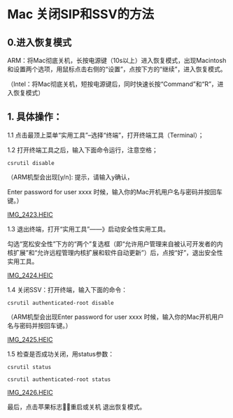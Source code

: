 # Mac 关闭SIP和SSV的方法

## 0.进入恢复模式

ARM：将Mac彻底关机，长按电源键（10s以上）进入恢复模式，出现Macintosh和设置两个选项，用鼠标点击右侧的“设置”，点按下方的“继续”，进入恢复模式。

（Intel：将Mac彻底关机，短按电源键后，同时快速长按“Command”和“R”，进入恢复模式）



## 1. 具体操作：

1.1 点击最顶上菜单“实用工具”–选择“终端”，打开终端工具（Terminal）；

1.2 打开终端工具之后，输入下面命令运行，注意空格；

`csrutil disable`

（ARM机型会出现[y/n]: 提示，请输入y确认，

Enter password for user xxxx 时候，输入你的Mac开机用户名与密码并按回车键。）

 [IMG_2423.HEIC](IMG_2423.HEIC) 

1.3 退出终端，打开“实用工具”——》启动安全性实用工具。

勾选“宽松安全性”下方的“两个”复选框（即“允许用户管理来自被认可开发者的内核扩展”和“允许远程管理内核扩展和软件自动更新”）后，点按“好”，退出安全性实用工具。

 [IMG_2424.HEIC](IMG_2424.HEIC) 



1.4 关闭SSV：打开终端，输入下面的命令：

`csrutil authenticated-root disable`

（ARM机型会出现Enter password for user xxxx 时候，输入你的Mac开机用户名与密码并按回车键。）

 [IMG_2425.HEIC](IMG_2425.HEIC) 



1.5 检查是否成功关闭，用status参数：

`csrutil status`

`csrutil authenticated-root status`

 [IMG_2426.HEIC](IMG_2426.HEIC) 



最后，点击苹果标志，重启或关机 退出恢复模式。